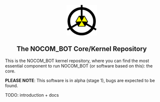 <div align="center">
  <img src="https://raw.githubusercontent.com/NOCOM-BOT/assets/main/kernel-logo-v0.png" alt="NOCOM Core Logo" style="height: 100px;" /><br>
  <h2>The NOCOM_BOT Core/Kernel Repository</h2>
</div>

This is the NOCOM_BOT kernel repository, where you can find the most essential component to run NOCOM_BOT (or software based on this): the core.

**PLEASE NOTE**: This software is in alpha (stage 1), bugs are expected to be found. 

TODO: introduction + docs
